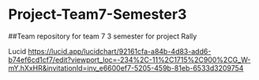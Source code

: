 # Project-Team7-Semester3
##Team repository for team 7 3 semester for project Rally

Lucid  https://lucid.app/lucidchart/92161cfa-a84b-4d83-add6-b74ef6cd1cf7/edit?viewport_loc=-234%2C-11%2C1715%2C900%2CG_W-mY.hXxHR&invitationId=inv_e6600ef7-5205-459b-81eb-6533d3209754


